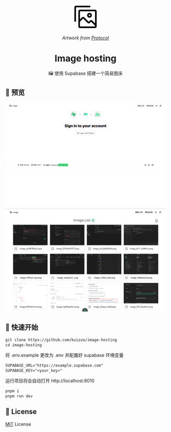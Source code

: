 <p align="center">
  <img alt="" src="./public/logo.svg" width="80" height="80">
</p>
<p align="center">
  <i>Artwork from <a href="https://nuxt.com/">Protocol</a></i>
</p>
<h1 align="center">Image hosting</h1>
<p align="center"> 🖼️ 使用 Supabase 搭建一个简易图床</p>

## 🎨 预览

![preview1](./public/img/preview1.png)

![preview2](./public/img/preview2.png)

## 🚀 快速开始

```
git clone https://github.com/kuizuo/image-hosting
cd image-hosting
```

将 .env.example 更改为 .env 并配置好 supabase 环境变量

```
SUPABASE_URL="https://example.supabase.com"
SUPABASE_KEY="<your_key>"
```

运行项目将会自动打开 http://localhost:8010

```
pnpm i
pnpm run dev
```

## 📝 License 

[MIT](./LICENSE) License
